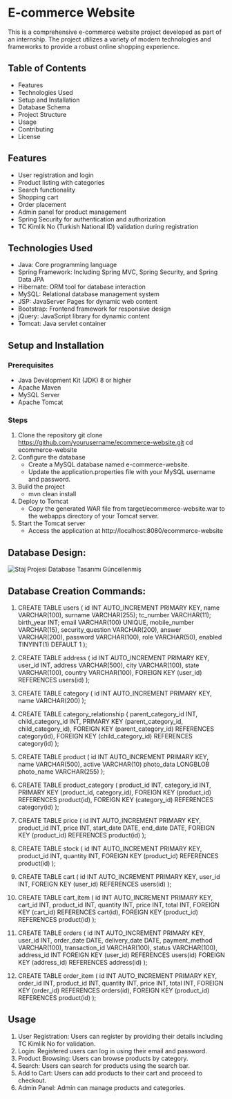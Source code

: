 # E-commerce Website
This is a comprehensive e-commerce website project developed as part of an internship. The project utilizes a variety of modern technologies and frameworks to provide a robust online shopping experience.

## Table of Contents
- Features
- Technologies Used
- Setup and Installation
- Database Schema
- Project Structure
- Usage
- Contributing
- License
  
## Features
- User registration and login
- Product listing with categories
- Search functionality
- Shopping cart
- Order placement
- Admin panel for product management
- Spring Security for authentication and authorization
- TC Kimlik No (Turkish National ID) validation during registration

## Technologies Used
- Java: Core programming language
- Spring Framework: Including Spring MVC, Spring Security, and Spring Data JPA
- Hibernate: ORM tool for database interaction
- MySQL: Relational database management system
- JSP: JavaServer Pages for dynamic web content
- Bootstrap: Frontend framework for responsive design
- jQuery: JavaScript library for dynamic content
- Tomcat: Java servlet container

## Setup and Installation
### Prerequisites
- Java Development Kit (JDK) 8 or higher
- Apache Maven
- MySQL Server
- Apache Tomcat

### Steps
1) Clone the repository
   git clone https://github.com/yourusername/ecommerce-website.git
   cd ecommerce-website
2) Configure the database
   - Create a MySQL database named e-commerce-website.
   - Update the application.properties file with your MySQL username and password.
3) Build the project
   - mvn clean install
4) Deploy to Tomcat
   - Copy the generated WAR file from target/ecommerce-website.war to the webapps directory of your Tomcat server.
5) Start the Tomcat server
   - Access the application at http://localhost:8080/ecommerce-website

## Database Design:
![Staj Projesi Database Tasarımı Güncellenmiş](https://github.com/zahidesad/E-commerce-website/assets/116666407/09640a4d-3ab8-4318-86a2-0c918d8daf7e)

## Database Creation Commands:

1)  CREATE TABLE users (
    id INT AUTO_INCREMENT PRIMARY KEY,
    name VARCHAR(100),
    surname VARCHAR(255);
    tc_number VARCHAR(11);
    birth_year INT;
    email VARCHAR(100) UNIQUE,
    mobile_number VARCHAR(15),
    security_question VARCHAR(200),
    answer VARCHAR(200),
    password VARCHAR(100),
    role VARCHAR(50),
    enabled TINYINT(1) DEFAULT 1
);

2) CREATE TABLE address (
    id INT AUTO_INCREMENT PRIMARY KEY,
    user_id INT,
    address VARCHAR(500),
    city VARCHAR(100),
    state VARCHAR(100),
    country VARCHAR(100),
    FOREIGN KEY (user_id) REFERENCES users(id)
);

3)  CREATE TABLE category (
    id INT AUTO_INCREMENT PRIMARY KEY,
    name VARCHAR(200)
);

4)  CREATE TABLE category_relationship (
    parent_category_id INT,
    child_category_id INT,
    PRIMARY KEY (parent_category_id, child_category_id),
    FOREIGN KEY (parent_category_id) REFERENCES category(id),
    FOREIGN KEY (child_category_id) REFERENCES category(id)
);

5)  CREATE TABLE product (
    id INT AUTO_INCREMENT PRIMARY KEY,
    name VARCHAR(500),
    active VARCHAR(10)
    photo_data LONGBLOB
    photo_name VARCHAR(255)
);

6)  CREATE TABLE product_category (
    product_id INT,
    category_id INT,
    PRIMARY KEY (product_id, category_id),
    FOREIGN KEY (product_id) REFERENCES product(id),
    FOREIGN KEY (category_id) REFERENCES category(id)
);

7)  CREATE TABLE price (
    id INT AUTO_INCREMENT PRIMARY KEY,
    product_id INT,
    price INT,
    start_date DATE,
    end_date DATE,
    FOREIGN KEY (product_id) REFERENCES product(id)
);

8)  CREATE TABLE stock (
    id INT AUTO_INCREMENT PRIMARY KEY,
    product_id INT,
    quantity INT,
    FOREIGN KEY (product_id) REFERENCES product(id)
);

9)  CREATE TABLE cart (
    id INT AUTO_INCREMENT PRIMARY KEY,
    user_id INT,
    FOREIGN KEY (user_id) REFERENCES users(id)
);

10) CREATE TABLE cart_item (
    id INT AUTO_INCREMENT PRIMARY KEY,
    cart_id INT,
    product_id INT,
    quantity INT,
    price INT,
    total INT,
    FOREIGN KEY (cart_id) REFERENCES cart(id),
    FOREIGN KEY (product_id) REFERENCES product(id)
);

11) CREATE TABLE orders (
    id INT AUTO_INCREMENT PRIMARY KEY,
    user_id INT,
    order_date DATE,
    delivery_date DATE,
    payment_method VARCHAR(100),
    transaction_id VARCHAR(100),
    status VARCHAR(100),
    address_id INT
    FOREIGN KEY (user_id) REFERENCES users(id)
    FOREIGN KEY (address_id) REFERENCES address(id)
);

12) CREATE TABLE order_item (
    id INT AUTO_INCREMENT PRIMARY KEY,
    order_id INT,
    product_id INT,
    quantity INT,
    price INT,
    total INT,
    FOREIGN KEY (order_id) REFERENCES orders(id),
    FOREIGN KEY (product_id) REFERENCES product(id)
);

## Usage

1) User Registration: Users can register by providing their details including TC Kimlik No for validation.
2) Login: Registered users can log in using their email and password.
3) Product Browsing: Users can browse products by category.
4) Search: Users can search for products using the search bar.
5) Add to Cart: Users can add products to their cart and proceed to checkout.
6) Admin Panel: Admin can manage products and categories.

